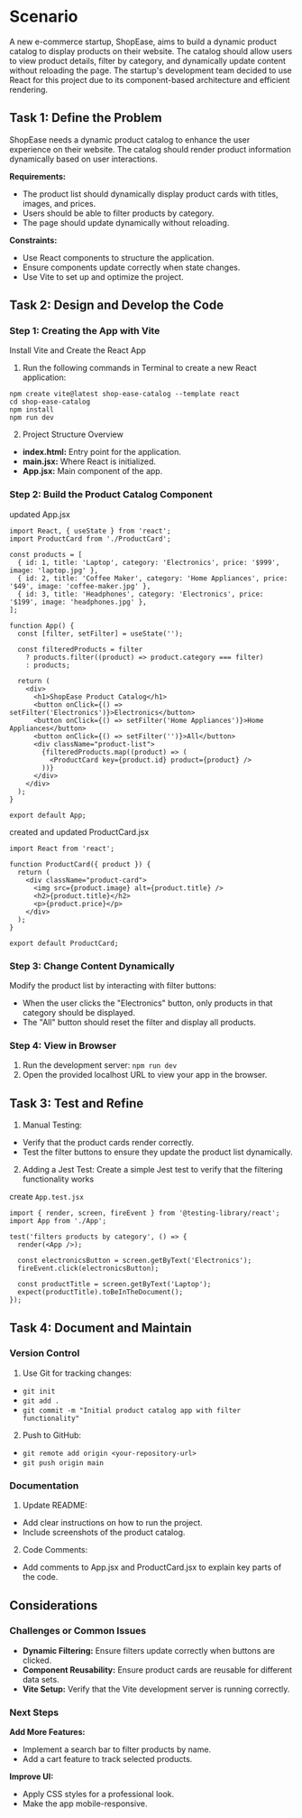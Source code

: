 # Scenario

A new e-commerce startup, ShopEase, aims to build a dynamic product catalog to display products on their website. The catalog should allow users to view product details, filter by category, and dynamically update content without reloading the page. The startup's development team decided to use React for this project due to its component-based architecture and efficient rendering.

## Task 1: Define the Problem

ShopEase needs a dynamic product catalog to enhance the user experience on their website. The catalog should render product information dynamically based on user interactions.

**Requirements:**

* The product list should dynamically display product cards with titles, images, and prices.
* Users should be able to filter products by category.
* The page should update dynamically without reloading.

**Constraints:**

* Use React components to structure the application.
* Ensure components update correctly when state changes.
* Use Vite to set up and optimize the project.

## Task 2: Design and Develop the Code

### Step 1: Creating the App with Vite

Install Vite and Create the React App

1. Run the following commands in Terminal to create a new React application:

```
npm create vite@latest shop-ease-catalog --template react
cd shop-ease-catalog
npm install
npm run dev
```

2. Project Structure Overview
* **index.html:** Entry point for the application.
* **main.jsx:** Where React is initialized.
* **App.jsx:** Main component of the app.

### Step 2: Build the Product Catalog Component

updated App.jsx

```
import React, { useState } from 'react';
import ProductCard from './ProductCard';

const products = [
  { id: 1, title: 'Laptop', category: 'Electronics', price: '$999', image: 'laptop.jpg' },
  { id: 2, title: 'Coffee Maker', category: 'Home Appliances', price: '$49', image: 'coffee-maker.jpg' },
  { id: 3, title: 'Headphones', category: 'Electronics', price: '$199', image: 'headphones.jpg' },
];

function App() {
  const [filter, setFilter] = useState('');

  const filteredProducts = filter
    ? products.filter((product) => product.category === filter)
    : products;

  return (
    <div>
      <h1>ShopEase Product Catalog</h1>
      <button onClick={() => setFilter('Electronics')}>Electronics</button>
      <button onClick={() => setFilter('Home Appliances')}>Home Appliances</button>
      <button onClick={() => setFilter('')}>All</button>
      <div className="product-list">
        {filteredProducts.map((product) => (
          <ProductCard key={product.id} product={product} />
        ))}
      </div>
    </div>
  );
}

export default App;
```

created and updated ProductCard.jsx

```
import React from 'react';

function ProductCard({ product }) {
  return (
    <div className="product-card">
      <img src={product.image} alt={product.title} />
      <h2>{product.title}</h2>
      <p>{product.price}</p>
    </div>
  );
}

export default ProductCard;
```

### Step 3: Change Content Dynamically

Modify the product list by interacting with filter buttons:

- When the user clicks the "Electronics" button, only products in that category should be displayed.
- The "All" button should reset the filter and display all products.

### Step 4: View in Browser

1. Run the development server:
`npm run dev  `
2. Open the provided localhost URL to view your app in the browser.

## Task 3: Test and Refine

1. Manual Testing:
- Verify that the product cards render correctly.
- Test the filter buttons to ensure they update the product list dynamically.

2. Adding a Jest Test: Create a simple Jest test to verify that the filtering functionality works

create `App.test.jsx`

```
import { render, screen, fireEvent } from '@testing-library/react';
import App from './App';

test('filters products by category', () => {
  render(<App />);

  const electronicsButton = screen.getByText('Electronics');
  fireEvent.click(electronicsButton);

  const productTitle = screen.getByText('Laptop');
  expect(productTitle).toBeInTheDocument();
});
```

## Task 4: Document and Maintain

### Version Control
1. Use Git for tracking changes:
- `git init `
- `git add . `
- `git commit -m "Initial product catalog app with filter functionality" `
2. Push to GitHub:
- `git remote add origin <your-repository-url> `
- `git push origin main`

### Documentation
1. Update README:
- Add clear instructions on how to run the project.
- Include screenshots of the product catalog.
2. Code Comments:
- Add comments to App.jsx and ProductCard.jsx to explain key parts of the code.


## Considerations

### Challenges or Common Issues
- **Dynamic Filtering:** Ensure filters update correctly when buttons are clicked.
- **Component Reusability:** Ensure product cards are reusable for different data sets.
- **Vite Setup:** Verify that the Vite development server is running correctly.

### Next Steps
**Add More Features:**
- Implement a search bar to filter products by name.
- Add a cart feature to track selected products.

**Improve UI:**
- Apply CSS styles for a professional look.
- Make the app mobile-responsive.